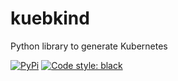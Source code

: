 # kuebkind

Python library to generate Kubernetes

[![PyPi](https://img.shields.io/pypi/v/kuebkind.svg?style=flat-square)](https://pypi.python.org/pypi/kuebkind)
[![Code style: black](https://img.shields.io/badge/code%20style-black-000000.svg?style=flat-square)](https://github.com/ambv/black)
